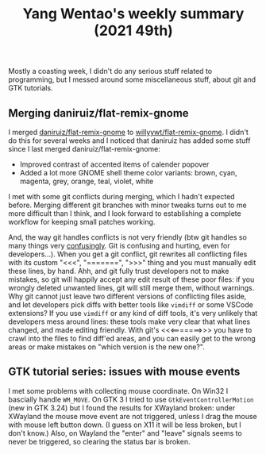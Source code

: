 ﻿---
layout: post
title: "Yang Wentao's weekly summary (2021 49th)"
categories: weekly-summary
---
<!-- This Source Code Form is subject to the terms of the Mozilla Public
   - License, v. 2.0. If a copy of the MPL was not distributed with this
   - file, You can obtain one at https://mozilla.org/MPL/2.0/. -->
Mostly a coasting week, I didn't do any serious stuff related to programming, but I messed around some miscellaneous stuff, about git and GTK tutorials.

## Merging daniruiz/flat-remix-gnome
I merged [daniruiz/flat-remix-gnome](https://github.com/daniruiz/flat-remix-gnome) to [willyywt/flat-remix-gnome](https://github.com/willyywt/flat-remix-gnome). I didn't do this for several weeks and I noticed that daniruiz has added some stuff since I last merged daniruiz/flat-remix-gnome:
* Improved contrast of accented items of calender popover
* Added a lot more GNOME shell theme color variants: brown, cyan, magenta, grey, orange, teal, violet, white

I met with some git conflicts during merging, which I hadn't expected before. Merging different git branches with minor tweaks turns out to me more difficult than I think, and I look forward to establishing a complete workflow for keeping small patches working.

And, the way git handles conflicts is not very friendly (btw git handles so many things very [confusingly](https://hintjens.gitbooks.io/scalable-c/content/chapter1.html#problem-git-isnt-working). Git is confusing and hurting, even for developers...). When you get a git conflict, git rewrites all conflicting files with its custom "\<\<\<", "=======", "\>\>\>" thing and you must manually edit these lines, by hand. Ahh, and git fully trust developers not to make mistakes, so git will happily accept any edit result of these poor files: if you wrongly deleted unwanted lines, git will still merge them, without warnings. Why git cannot just leave two different versions of conflicting files aside, and let developers pick diffs with better tools like `vimdiff` or some VSCode extensions? If you use `vimdiff` or any kind of diff tools, it's very unlikely that developers mess around lines: these tools make very clear that what lines changed, and made editing friendly. With git's \<\<\<=======\>\>\> you have to crawl into the files to find diff'ed areas, and you can easily get to the wrong areas or make mistakes on "which version is the new one?".

## GTK tutorial series: issues with mouse events
I met some problems with collecting mouse coordinate. On Win32 I bascially handle `WM_MOVE`. On GTK 3 I tried to use `GtkEventControllerMotion` (new in GTK 3.24) but I found the results for XWayland broken: under XWayland the mouse move event are not triggered, unless I drag the mouse with mouse left button down. (I guess on X11 it will be less broken, but I don't know.) Also, on Wayland the "enter" and "leave" signals seems to never be triggered, so clearing the status bar is broken.
